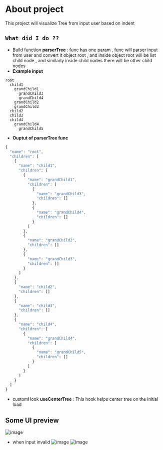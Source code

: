 # About project
This project will visualize Tree from input user based on indent
## `What did I do ??`
- Build function **parserTree** : func has one param , func will parser input from user and convert it object root , and inside object root will be list child node , and similarly inside child nodes there will be other child nodes
- **Example input**
```
root 
  child1
    grandChild1
      grandChild3
      grandChild4
    grandChild2
    grandChild3
  child2
  child3
  child4
    grandChild4
      grandChild5
```
- **Ouptut of parserTree func**
```js
{
  "name": "root",
  "children": [
    {
      "name": "child1",
      "children": [
        {
          "name": "grandChild1",
          "children": [
            {
              "name": "grandChild3",
              "children": []
            },
            {
              "name": "grandChild4",
              "children": []
            }
          ]
        },
        {
          "name": "grandChild2",
          "children": []
        },
        {
          "name": "grandChild3",
          "children": []
        }
      ]
    },
    {
      "name": "child2",
      "children": []
    },
    {
      "name": "child3",
      "children": []
    },
    {
      "name": "child4",
      "children": [
        {
          "name": "grandChild4",
          "children": [
            {
              "name": "grandChild5",
              "children": []
            }
          ]
        }
      ]
    }
  ]
}
```
- customHook **useCenterTree** : This hook helps center tree on the initial load
## Some UI preview
![image](https://github.com/HoaLe69/tree-visualizer-interview/assets/110876986/1f8dba16-6ee9-42e0-a4db-4ba3793501b2)
- when input invalid
![image](https://github.com/HoaLe69/tree-visualizer-interview/assets/110876986/0db9c599-aa19-4eab-ae6d-f2f7bb6d4646)
![image](https://github.com/HoaLe69/tree-visualizer-interview/assets/110876986/7262075f-b484-4d4d-b756-5c102141a755)


